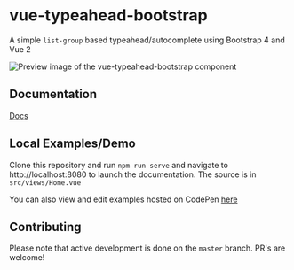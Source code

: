 # vue-typeahead-bootstrap

A simple `list-group` based typeahead/autocomplete using Bootstrap 4 and Vue 2

<img src="https://raw.githubusercontent.com/mattzollinhofer/vue-typeahead-bootstrap/master/assets/screenshot.png" alt="Preview image of the vue-typeahead-bootstrap component">

## Documentation
[Docs](https://mattzollinhofer.github.io/vue-typeahead-bootstrap-docs/)

## Local Examples/Demo

Clone this repository and run `npm run serve` and navigate to http://localhost:8080 to launch the documentation. The source is in `src/views/Home.vue`

You can also view and edit examples hosted on CodePen [here](https://mattzollinhofer.github.io/vue-typeahead-bootstrap/#/examples)

## Contributing

Please note that active development is done on the `master` branch. PR's are welcome!
